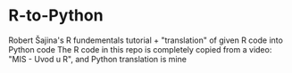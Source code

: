 # R-to-Python
Robert Šajina's R fundementals tutorial + "translation" of given R code into Python code
The R code in this repo is completely copied from a video: "MIS - Uvod u R", and Python translation is mine
